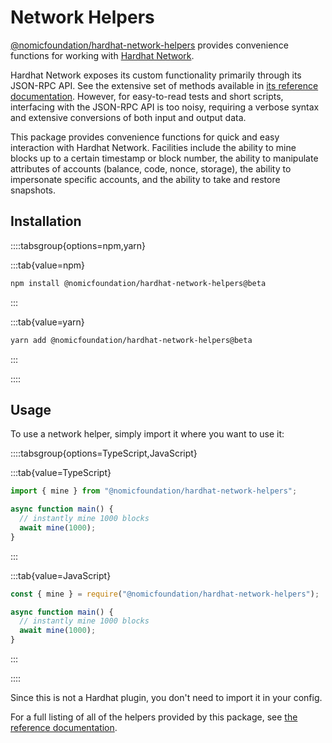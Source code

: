 # Network Helpers <!-- An Explanation: theoretical, not practica; for studying, not for working -->

<!-- What is it? -->
<!-- How can I use it? -->
<!-- Why would I want to use it? -->

[@nomicfoundation/hardhat-network-helpers](https://www.npmjs.com/package/@nomicfoundation/hardhat-network-helpers) provides convenience functions for working with [Hardhat Network](/hardhat-network).

Hardhat Network exposes its custom functionality primarily through its JSON-RPC API. See the extensive set of methods available in [its reference documentation](../hardhat-network/reference#hardhat-network-methods). However, for easy-to-read tests and short scripts, interfacing with the JSON-RPC API is too noisy, requiring a verbose syntax and extensive conversions of both input and output data.

This package provides convenience functions for quick and easy interaction with Hardhat Network. Facilities include the ability to mine blocks up to a certain timestamp or block number, the ability to manipulate attributes of accounts (balance, code, nonce, storage), the ability to impersonate specific accounts, and the ability to take and restore snapshots.

## Installation

   ::::tabsgroup{options=npm,yarn}

   :::tab{value=npm}

   ```bash
   npm install @nomicfoundation/hardhat-network-helpers@beta
   ```

   :::

   :::tab{value=yarn}

   ```bash
   yarn add @nomicfoundation/hardhat-network-helpers@beta
   ```

   :::

   ::::

## Usage

To use a network helper, simply import it where you want to use it:

::::tabsgroup{options=TypeScript,JavaScript}

:::tab{value=TypeScript}

```ts
import { mine } from "@nomicfoundation/hardhat-network-helpers";

async function main() {
  // instantly mine 1000 blocks
  await mine(1000);
}
```

:::

:::tab{value=JavaScript}

```js
const { mine } = require("@nomicfoundation/hardhat-network-helpers");

async function main() {
  // instantly mine 1000 blocks
  await mine(1000);
}
```

:::

::::

Since this is not a Hardhat plugin, you don't need to import it in your config.

For a full listing of all of the helpers provided by this package, see [the reference documentation](/network-helpers/reference).
